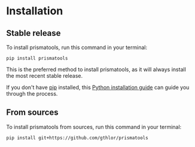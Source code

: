 # Installation

## Stable release

To install prismatools, run this command in your terminal:

```
pip install prismatools
```

This is the preferred method to install prismatools, as it will always install the most recent stable release.

If you don't have [pip](https://pip.pypa.io) installed, this [Python installation guide](http://docs.python-guide.org/en/latest/starting/installation/) can guide you through the process.

## From sources

To install prismatools from sources, run this command in your terminal:

```
pip install git+https://github.com/gthlor/prismatools
```
